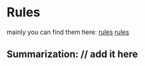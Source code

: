 # Rules

mainly you can find them here: 
[rules](https://rocketcontest.org/wp-content/uploads/American-Rocketry-Challenge-2024-rules-version.pdf)
[rules](https://rocketcontest.org/wp-content/uploads/2023-Approved-Motor-List.pdf)

Summarization:
// add it here
-  
